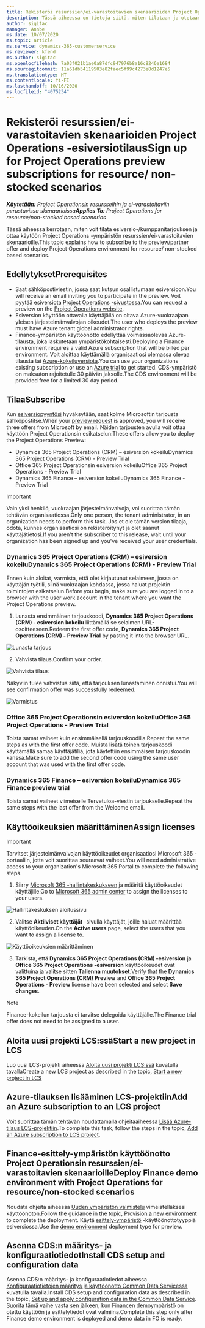 ```yaml
---
title: Rekisteröi resurssien/ei-varastoitavien skenaarioiden Project Operations -esiversiotilaus
description: Tässä aiheessa on tietoja siitä, miten tilataan ja otetaan käyttöön Project Operations resurssien/ei-varastoitavien skenaarioille.
author: sigitac
manager: Annbe
ms.date: 10/07/2020
ms.topic: article
ms.service: dynamics-365-customerservice
ms.reviewer: kfend
ms.author: sigitac
ms.openlocfilehash: 7a03f021b1ae0a87dfc947976b8a16c8246e1684
ms.sourcegitcommit: 11a61db54119503e82faec5f99c4273e8d1247e5
ms.translationtype: HT
ms.contentlocale: fi-FI
ms.lasthandoff: 10/16/2020
ms.locfileid: "4075234"
---
```

# <a name="sign-up-for-project-operations-preview-subscriptions-for-resource-non-stocked-scenarios"></a><span data-ttu-id="bbcfd-103">Rekisteröi resurssien/ei-varastoitavien skenaarioiden Project Operations -esiversiotilaus</span><span class="sxs-lookup"><span data-stu-id="bbcfd-103">Sign up for Project Operations preview subscriptions for resource/ non-stocked scenarios</span></span>

<span data-ttu-id="bbcfd-104">_**Käytetään:** Project Operationsin resursseihin ja ei-varastoitaviin perustuvissa skenaarioissa_</span><span class="sxs-lookup"><span data-stu-id="bbcfd-104">_**Applies To:** Project Operations for resource/non-stocked based scenarios_</span></span>

<span data-ttu-id="bbcfd-105">Tässä aiheessa kerrotaan, miten voit tilata esiversio-/kumppanitarjouksen ja ottaa käytöön Project Operations -ympäristön resurssien/ei-varastoitavien skenaarioille.</span><span class="sxs-lookup"><span data-stu-id="bbcfd-105">This topic explains how to subscribe to the preview/partner offer and deploy Project Operations environment for resource/ non-stocked based scenarios.</span></span>

## <a name="prerequisites"></a><span data-ttu-id="bbcfd-106">Edellytykset</span><span class="sxs-lookup"><span data-stu-id="bbcfd-106">Prerequisites</span></span>

- <span data-ttu-id="bbcfd-107">Saat sähköpostiviestin, jossa saat kutsun osallistumaan esiversioon.</span><span class="sxs-lookup"><span data-stu-id="bbcfd-107">You will receive an email inviting you to participate in the preview.</span></span> <span data-ttu-id="bbcfd-108">Voit pyytää esiversiota [Project Operations -sivustossa](https://dynamics.microsoft.com/en-us/project-operations/overview/).</span><span class="sxs-lookup"><span data-stu-id="bbcfd-108">You can request a preview on the [Project Operations website](https://dynamics.microsoft.com/en-us/project-operations/overview/).</span></span>
- <span data-ttu-id="bbcfd-109">Esiversion käyttöön ottavalla käyttäjällä on oltava Azure-vuokraajaan yleisen järjestelmänvalvojan oikeudet.</span><span class="sxs-lookup"><span data-stu-id="bbcfd-109">The user who deploys the preview must have Azure tenant global administrator rights.</span></span>
- <span data-ttu-id="bbcfd-110">Finance-ympäristön käyttöönotto edellyttää voimassaolevaa Azure-tilausta, joka laskutetaan ympäristökohtaisesti.</span><span class="sxs-lookup"><span data-stu-id="bbcfd-110">Deploying a Finance environment requires a valid Azure subscription that will be billed per environment.</span></span> <span data-ttu-id="bbcfd-111">Voit aloittaa käyttämällä organisaatiosi olemassa olevaa tilausta tai [Azure-kokeiluversiota](https://azure.microsoft.com/en-us/free/).</span><span class="sxs-lookup"><span data-stu-id="bbcfd-111">You can use your organizations existing subscription or use an [Azure trial](https://azure.microsoft.com/en-us/free/) to get started.</span></span> <span data-ttu-id="bbcfd-112">CDS-ympäristö on maksuton rajoitetulle 30 päivän jaksolle.</span><span class="sxs-lookup"><span data-stu-id="bbcfd-112">The CDS environment will be provided free for a limited 30 day period.</span></span>

## <a name="subscribe"></a><span data-ttu-id="bbcfd-113">Tilaa</span><span class="sxs-lookup"><span data-stu-id="bbcfd-113">Subscribe</span></span>

<span data-ttu-id="bbcfd-114">Kun [esiversiopyyntösi](https://forms.office.com/FormsPro/Pages/ResponsePage.aspx?id=v4j5cvGGr0GRqy180BHbR56j8lZs0FdAvwT75_WNFyxUMkRDV1NYQU5TNjE2VjhKOVBUNVg2R0s1NC4u) hyväksytään, saat kolme Microsoftin tarjousta sähköpostitse.</span><span class="sxs-lookup"><span data-stu-id="bbcfd-114">When your [preview request](https://forms.office.com/FormsPro/Pages/ResponsePage.aspx?id=v4j5cvGGr0GRqy180BHbR56j8lZs0FdAvwT75_WNFyxUMkRDV1NYQU5TNjE2VjhKOVBUNVg2R0s1NC4u) is approved, you will receive three offers from Microsoft by email.</span></span> <span data-ttu-id="bbcfd-115">Näiden tarjousten avulla voit ottaa käyttöön Project Operationsin esikatselun:</span><span class="sxs-lookup"><span data-stu-id="bbcfd-115">These offers allow you to deploy the Project Operations Preview:</span></span>

- <span data-ttu-id="bbcfd-116">Dynamics 365 Project Operations (CRM) – esiversion kokeilu</span><span class="sxs-lookup"><span data-stu-id="bbcfd-116">Dynamics 365 Project Operations (CRM) - Preview Trial</span></span>
- <span data-ttu-id="bbcfd-117">Office 365 Project Operationsin esiversion kokeilu</span><span class="sxs-lookup"><span data-stu-id="bbcfd-117">Office 365 Project Operations - Preview Trial</span></span>
- <span data-ttu-id="bbcfd-118">Dynamics 365 Finance – esiversion kokeilu</span><span class="sxs-lookup"><span data-stu-id="bbcfd-118">Dynamics 365 Finance - Preview Trial</span></span>

> [!IMPORTANT]
> <span data-ttu-id="bbcfd-119">Vain yksi henkilö, vuokraajan järjestelmänvalvoja, voi suorittaa tämän tehtävän organisaatiossa.</span><span class="sxs-lookup"><span data-stu-id="bbcfd-119">Only one person, the tenant administrator, in an organization needs to perform this task.</span></span> <span data-ttu-id="bbcfd-120">Jos et ole tämän version tilaaja, odota, kunnes organisaatiosi on rekisteröitynyt ja olet saanut käyttäjätietosi.</span><span class="sxs-lookup"><span data-stu-id="bbcfd-120">If you aren't the subscriber to this release, wait until your organization has been signed up and you've received your user credentials.</span></span>

### <a name="dynamics-365-project-operations-crm---preview-trial"></a><span data-ttu-id="bbcfd-121">Dynamics 365 Project Operations (CRM) – esiversion kokeilu</span><span class="sxs-lookup"><span data-stu-id="bbcfd-121">Dynamics 365 Project Operations (CRM) - Preview Trial</span></span> 

<span data-ttu-id="bbcfd-122">Ennen kuin aloitat, varmista, että olet kirjautunut selaimeen, jossa on käyttäjän työtili, siinä vuokraajan kohdassa, jossa haluat projektin toimintojen esikatselun.</span><span class="sxs-lookup"><span data-stu-id="bbcfd-122">Before you begin, make sure you are logged in to a browser with the user work account in the tenant where you want the Project Operations preview.</span></span>

1. <span data-ttu-id="bbcfd-123">Lunasta ensimmäinen tarjouskoodi, **Dynamics 365 Project Operations (CRM) - esiversion kokeilu** liittämällä se selaimen URL-osoitteeseen.</span><span class="sxs-lookup"><span data-stu-id="bbcfd-123">Redeem the first offer code, **Dynamics 365 Project Operations (CRM) - Preview Trial** by pasting it into the browser URL.</span></span>

![Lunasta tarjous](./media/16RedeemFirstOfferNew.png)

2. <span data-ttu-id="bbcfd-125">Vahvista tilaus.</span><span class="sxs-lookup"><span data-stu-id="bbcfd-125">Confirm your order.</span></span>

![Vahvista tilaus](./media/17ConfirmOrderNew.png)

<span data-ttu-id="bbcfd-127">Näkyviin tulee vahvistus siitä, että tarjouksen lunastaminen onnistui.</span><span class="sxs-lookup"><span data-stu-id="bbcfd-127">You will see confirmation offer was successfully redeemed.</span></span>

![Varmistus](./media/18OrderConfirmationNew.png)

### <a name="office-365-project-operations---preview-trial"></a><span data-ttu-id="bbcfd-129">Office 365 Project Operationsin esiversion kokeilu</span><span class="sxs-lookup"><span data-stu-id="bbcfd-129">Office 365 Project Operations - Preview Trial</span></span>

<span data-ttu-id="bbcfd-130">Toista samat vaiheet kuin ensimmäisellä tarjouskoodilla.</span><span class="sxs-lookup"><span data-stu-id="bbcfd-130">Repeat the same steps as with the first offer code.</span></span> <span data-ttu-id="bbcfd-131">Muista lisätä toinen tarjouskoodi käyttämällä samaa käyttäjätiliä, jota käytettiin ensimmäisen tarjouskoodin kanssa.</span><span class="sxs-lookup"><span data-stu-id="bbcfd-131">Make sure to add the second offer code using the same user account that was used with the first offer code.</span></span>

### <a name="dynamics-365-finance-preview-trial"></a><span data-ttu-id="bbcfd-132">Dynamics 365 Finance – esiversion kokeilu</span><span class="sxs-lookup"><span data-stu-id="bbcfd-132">Dynamics 365 Finance preview trial</span></span>

<span data-ttu-id="bbcfd-133">Toista samat vaiheet viimeiselle Tervetuloa-viestin tarjoukselle.</span><span class="sxs-lookup"><span data-stu-id="bbcfd-133">Repeat the same steps with the last offer from the Welcome email.</span></span>

## <a name="assign-licenses"></a><span data-ttu-id="bbcfd-134">Käyttöoikeuksien määrittäminen</span><span class="sxs-lookup"><span data-stu-id="bbcfd-134">Assign licenses</span></span>

> [!IMPORTANT]
> <span data-ttu-id="bbcfd-135">Tarvitset järjestelmänvalvojan käyttöoikeudet organisaatiosi Microsoft 365 -portaaliin, jotta voit suorittaa seuraavat vaiheet.</span><span class="sxs-lookup"><span data-stu-id="bbcfd-135">You will need administrative access to your organization's Microsoft 365 Portal to complete the following steps.</span></span>

1. <span data-ttu-id="bbcfd-136">Siirry [Microsoft 365 -hallintakeskukseen](https://portal.office.com/) ja määritä käyttöoikeudet käyttäjille.</span><span class="sxs-lookup"><span data-stu-id="bbcfd-136">Go to [Microsoft 365 admin center](https://portal.office.com/) to assign the licenses to your users.</span></span>

![Hallintakeskuksen aloitussivu](./media/14AdminPortal.png)

2. <span data-ttu-id="bbcfd-138">Valitse **Aktiiviset käyttäjät** -sivulla käyttäjät, joille haluat määrittää käyttöoikeuden.</span><span class="sxs-lookup"><span data-stu-id="bbcfd-138">On the **Active users** page, select the users that you want to assign a license to.</span></span>

![Käyttöoikeuksien määrittäminen](./media/15AssignLicenses.png)

3. <span data-ttu-id="bbcfd-140">Tarkista, että **Dynamics 365 Project Operations (CRM) -esiversion** ja **Office 365 Project Operations -esiversion** käyttöoikeudet ovat valittuina ja valitse sitten **Tallenna muutokset**.</span><span class="sxs-lookup"><span data-stu-id="bbcfd-140">Verify that the **Dynamics 365 Project Operations (CRM) Preview** and **Office 365 Project Operations - Preview** license have been selected and select **Save changes**.</span></span>

> [!NOTE]
> <span data-ttu-id="bbcfd-141">Finance-kokeilun tarjousta ei tarvitse delegoida käyttäjälle.</span><span class="sxs-lookup"><span data-stu-id="bbcfd-141">The Finance trial offer does not need to be assigned to a user.</span></span>

## <a name="start-a-new-project-in-lcs"></a><span data-ttu-id="bbcfd-142">Aloita uusi projekti LCS:ssä</span><span class="sxs-lookup"><span data-stu-id="bbcfd-142">Start a new project in LCS</span></span>

<span data-ttu-id="bbcfd-143">Luo uusi LCS-projekti aiheessa [Aloita uusi projekti LCS:ssä](create-lcs-project.md) kuvatulla tavalla</span><span class="sxs-lookup"><span data-stu-id="bbcfd-143">Create a new LCS project as described in the topic, [Start a new project in LCS](create-lcs-project.md)</span></span>

## <a name="add-an-azure-subscription-to-an-lcs-project"></a><span data-ttu-id="bbcfd-144">Azure-tilauksen lisääminen LCS-projektiin</span><span class="sxs-lookup"><span data-stu-id="bbcfd-144">Add an Azure subscription to an LCS project</span></span>

<span data-ttu-id="bbcfd-145">Voit suorittaa tämän tehtävän noudattamalla ohjeitaaiheessa [Lisää Azure-tilaus LCS-projektiin](resource-add-azure-subscription-lcs-project.md).</span><span class="sxs-lookup"><span data-stu-id="bbcfd-145">To complete this task, follow the steps in the topic, [Add an Azure subscription to LCS project](resource-add-azure-subscription-lcs-project.md).</span></span>

## <a name="deploy-finance-demo-environment-with-project-operations-for-resourcenon-stocked-scenarios"></a><span data-ttu-id="bbcfd-146">Finance-esittely-ympäristön käyttöönotto Project Operationsin resurssien/ei-varastoitavien skenaarioille</span><span class="sxs-lookup"><span data-stu-id="bbcfd-146">Deploy Finance demo environment with Project Operations for resource/non-stocked scenarios</span></span>

<span data-ttu-id="bbcfd-147">Noudata ohjeita aiheessa [Uuden ympäristön valmistelu](resource-provision-new-environment.md) vimeistelläksesi käyttöönoton.</span><span class="sxs-lookup"><span data-stu-id="bbcfd-147">Follow the guidance in the topic, [Provision a new environment](resource-provision-new-environment.md) to complete the deployment.</span></span> <span data-ttu-id="bbcfd-148">Käytä [esittely-ympäristö](https://docs.microsoft.com/dynamics365/fin-ops-core/dev-itpro/deployment/deploy-demo-environment) -käyttöönottotyyppiä esiversiossa.</span><span class="sxs-lookup"><span data-stu-id="bbcfd-148">Use the [demo environment](https://docs.microsoft.com/dynamics365/fin-ops-core/dev-itpro/deployment/deploy-demo-environment) deployment type for preview.</span></span> 

## <a name="install-cds-setup-and-configuration-data"></a><span data-ttu-id="bbcfd-149">Asenna CDS:n määritys- ja konfiguraatiotiedot</span><span class="sxs-lookup"><span data-stu-id="bbcfd-149">Install CDS setup and configuration data</span></span>

<span data-ttu-id="bbcfd-150">Asenna CDS:n määritys- ja konfiguraatiotiedot aiheessa [Konfiguraatiotietojen määritys ja käyttöönotto Common Data Servicessa](resource-apply-pro-setup-config-data.md) kuvatulla tavalla.</span><span class="sxs-lookup"><span data-stu-id="bbcfd-150">Install CDS setup and configuration data as described in the topic, [Set up and apply configuration data in the Common Data Service](resource-apply-pro-setup-config-data.md).</span></span>
<span data-ttu-id="bbcfd-151">Suorita tämä vaihe vasta sen jälkeen, kun Financen demoympäristö on otettu käyttöön ja esittelytiedot ovat valmiina.</span><span class="sxs-lookup"><span data-stu-id="bbcfd-151">Complete this step only after Finance demo environment is deployed and demo data in FO is ready.</span></span>
